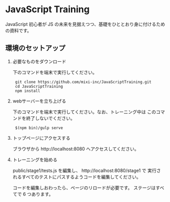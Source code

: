 JavaScript Training
===================

JavaScript 初心者が JS の未来を見据えつつ、基礎をひととおり身に付けるための資料です。


環境のセットアップ
------------------

1. 必要なものをダウンロード

	下のコマンドを端末で実行してください。

		git clone https://github.com/mixi-inc/JavaScriptTraining.git
		cd JavaScriptTraining
		npm install


2. webサーバーを立ち上げる

	下のコマンドを端末で実行してください。なお、トレーニング中は
	このコマンドを終了しないでください。

		$(npm bin)/gulp serve


3. トップページにアクセスする

	ブラウザから http://localhost:8080 へアクセスしてください。


4. トレーニングを始める

	public/stage1/tests.js を編集し、 http://localhost:8080/stage1 で
	実行されるすべてのテストにパスするようコードを編集してください。

	コードを編集しおわったら、ページのリロードが必要です。
	ステージはすべてで 6 つあります。
